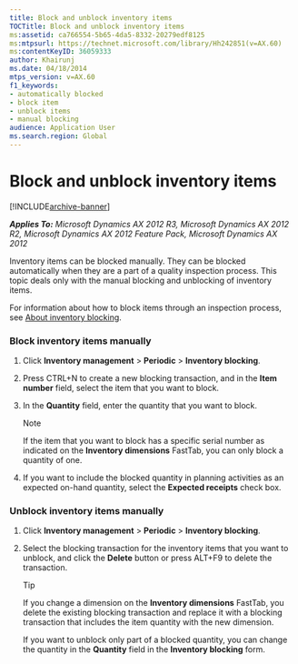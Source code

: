 ```yaml
---
title: Block and unblock inventory items
TOCTitle: Block and unblock inventory items
ms:assetid: ca766554-5b65-4da5-8332-20279edf8125
ms:mtpsurl: https://technet.microsoft.com/library/Hh242851(v=AX.60)
ms:contentKeyID: 36059333
author: Khairunj
ms.date: 04/18/2014
mtps_version: v=AX.60
f1_keywords:
- automatically blocked
- block item
- unblock items
- manual blocking
audience: Application User
ms.search.region: Global
---
```


# Block and unblock inventory items 


[!INCLUDE[archive-banner](includes/archive-banner.md)]


_**Applies To:** Microsoft Dynamics AX 2012 R3, Microsoft Dynamics AX 2012 R2, Microsoft Dynamics AX 2012 Feature Pack, Microsoft Dynamics AX 2012_

Inventory items can be blocked manually. They can be blocked automatically when they are a part of a quality inspection process. This topic deals only with the manual blocking and unblocking of inventory items.

For information about how to block items through an inspection process, see [About inventory blocking](about-inventory-blocking.md).

### Block inventory items manually

1.  Click **Inventory management** \> **Periodic** \> **Inventory blocking**.

2.  Press CTRL+N to create a new blocking transaction, and in the **Item number** field, select the item that you want to block.

3.  In the **Quantity** field, enter the quantity that you want to block.
    

    > [!NOTE]
    > <P>If the item that you want to block has a specific serial number as indicated on the <STRONG>Inventory dimensions</STRONG> FastTab, you can only block a quantity of one.</P>



4.  If you want to include the blocked quantity in planning activities as an expected on-hand quantity, select the **Expected receipts** check box.

### Unblock inventory items manually

1.  Click **Inventory management** \> **Periodic** \> **Inventory blocking**.

2.  Select the blocking transaction for the inventory items that you want to unblock, and click the **Delete** button or press ALT+F9 to delete the transaction.
    

    > [!TIP]
    > <P>If you change a dimension on the <STRONG>Inventory dimensions</STRONG> FastTab, you delete the existing blocking transaction and replace it with a blocking transaction that includes the item quantity with the new dimension.</P>
    > <P>If you want to unblock only part of a blocked quantity, you can change the quantity in the <STRONG>Quantity</STRONG> field in the <STRONG>Inventory blocking</STRONG> form.</P>


  


